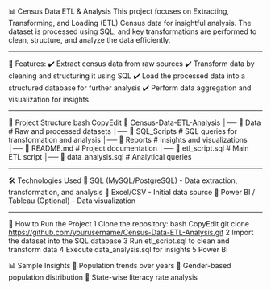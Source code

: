 📊 Census Data ETL & Analysis
This project focuses on Extracting, Transforming, and Loading (ETL) Census data for insightful analysis. The dataset is processed using SQL, and key transformations are performed to clean, structure, and analyze the data efficiently.
________________________________________
📌 Features:
✔️ Extract census data from raw sources
✔️ Transform data by cleaning and structuring it using SQL
✔️ Load the processed data into a structured database for further analysis
✔️ Perform data aggregation and visualization for insights
________________________________________
📂 Project Structure
bash
CopyEdit
📂 Census-Data-ETL-Analysis
│── 📁 Data               # Raw and processed datasets
│── 📁 SQL_Scripts        # SQL queries for transformation and analysis
│── 📁 Reports            # Insights and visualizations
│── 📄 README.md          # Project documentation
│── 📄 etl_script.sql     # Main ETL script
│── 📄 data_analysis.sql  # Analytical queries
________________________________________
🛠️ Technologies Used
🔹 SQL (MySQL/PostgreSQL) - Data extraction, transformation, and analysis
🔹 Excel/CSV - Initial data source
🔹 Power BI / Tableau (Optional) - Data visualization
________________________________________
🚀 How to Run the Project
1️ Clone the repository:
bash
CopyEdit
git clone https://github.com/yourusername/Census-Data-ETL-Analysis.git
2️ Import the dataset into the SQL database
3️ Run etl_script.sql to clean and transform data
4️ Execute data_analysis.sql for insights
5️ Power BI

📊 Sample Insights
📌 Population trends over years
📌 Gender-based population distribution
📌 State-wise literacy rate analysis

